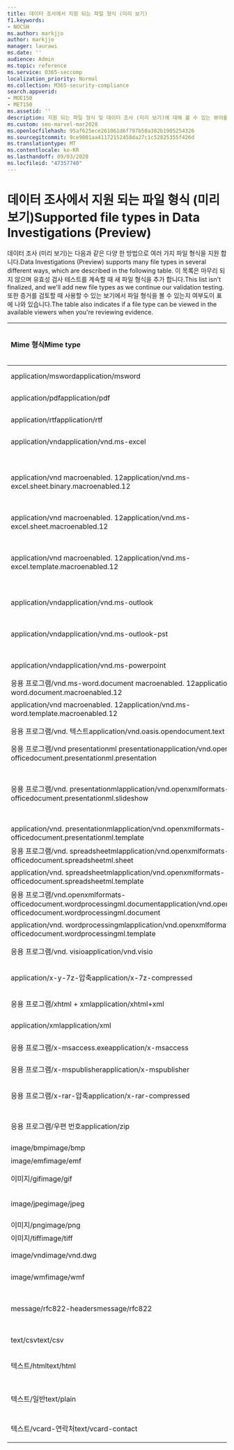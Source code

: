 ```yaml
---
title: 데이터 조사에서 지원 되는 파일 형식 (미리 보기)
f1.keywords:
- NOCSH
ms.author: markjjo
author: markjjo
manager: laurawi
ms.date: ''
audience: Admin
ms.topic: reference
ms.service: O365-seccomp
localization_priority: Normal
ms.collection: M365-security-compliance
search.appverid:
- MOE150
- MET150
ms.assetid: ''
description: 지원 되는 파일 형식 및 데이터 조사 (미리 보기)에 대해 볼 수 있는 뷰어를 나열 하는 표
ms.custom: seo-marvel-mar2020
ms.openlocfilehash: 95af625ece261061d6f797b50a382b1905254326
ms.sourcegitcommit: 9ce9001aa41172152458da27c1c52825355f426d
ms.translationtype: MT
ms.contentlocale: ko-KR
ms.lasthandoff: 09/03/2020
ms.locfileid: "47357740"
---
```

# <a name="supported-file-types-in-data-investigations-preview"></a><span data-ttu-id="67a7b-103">데이터 조사에서 지원 되는 파일 형식 (미리 보기)</span><span class="sxs-lookup"><span data-stu-id="67a7b-103">Supported file types in Data Investigations (Preview)</span></span>

<span data-ttu-id="67a7b-104">데이터 조사 (미리 보기)는 다음과 같은 다양 한 방법으로 여러 가지 파일 형식을 지원 합니다.</span><span class="sxs-lookup"><span data-stu-id="67a7b-104">Data Investigations (Preview) supports many file types in several different ways, which are described in the following table.</span></span> <span data-ttu-id="67a7b-105">이 목록은 마무리 되지 않으며 유효성 검사 테스트를 계속할 때 새 파일 형식을 추가 합니다.</span><span class="sxs-lookup"><span data-stu-id="67a7b-105">This list isn't finalized, and we'll add new file types as we continue our validation testing.</span></span> <span data-ttu-id="67a7b-106">또한 증거를 검토할 때 사용할 수 있는 보기에서 파일 형식을 볼 수 있는지 여부도이 표에 나와 있습니다.</span><span class="sxs-lookup"><span data-stu-id="67a7b-106">The table also indicates if a file type can be viewed in the available viewers when you're reviewing evidence.</span></span>

| <span data-ttu-id="67a7b-107">Mime 형식</span><span class="sxs-lookup"><span data-stu-id="67a7b-107">Mime type</span></span> | <span data-ttu-id="67a7b-108">File 클래스</span><span class="sxs-lookup"><span data-stu-id="67a7b-108">File class</span></span> | <span data-ttu-id="67a7b-109">네이티브 뷰어</span><span class="sxs-lookup"><span data-stu-id="67a7b-109">Native viewer</span></span> | <span data-ttu-id="67a7b-110">텍스트 뷰어</span><span class="sxs-lookup"><span data-stu-id="67a7b-110">Text viewer</span></span> | <span data-ttu-id="67a7b-111">주석 달기 보기</span><span class="sxs-lookup"><span data-stu-id="67a7b-111">Annotate viewer</span></span> | <span data-ttu-id="67a7b-112">컨테이너 추출</span><span class="sxs-lookup"><span data-stu-id="67a7b-112">Container extraction</span></span> | <span data-ttu-id="67a7b-113">간격</span><span class="sxs-lookup"><span data-stu-id="67a7b-113">Extensions</span></span> |
| :- | :- | :- | :- | :- | :- | :- |
| <span data-ttu-id="67a7b-114">application/msword</span><span class="sxs-lookup"><span data-stu-id="67a7b-114">application/msword</span></span> | <span data-ttu-id="67a7b-115">문서</span><span class="sxs-lookup"><span data-stu-id="67a7b-115">Document</span></span> | <span data-ttu-id="67a7b-116">예</span><span class="sxs-lookup"><span data-stu-id="67a7b-116">Yes</span></span> | <span data-ttu-id="67a7b-117">예</span><span class="sxs-lookup"><span data-stu-id="67a7b-117">Yes</span></span> | <span data-ttu-id="67a7b-118">예</span><span class="sxs-lookup"><span data-stu-id="67a7b-118">Yes</span></span> | <span data-ttu-id="67a7b-119">아니요</span><span class="sxs-lookup"><span data-stu-id="67a7b-119">No</span></span> | <span data-ttu-id="67a7b-120">.doc; .dat</span><span class="sxs-lookup"><span data-stu-id="67a7b-120">.doc; .dat</span></span> |
| <span data-ttu-id="67a7b-121">application/pdf</span><span class="sxs-lookup"><span data-stu-id="67a7b-121">application/pdf</span></span> | <span data-ttu-id="67a7b-122">문서</span><span class="sxs-lookup"><span data-stu-id="67a7b-122">Document</span></span> | <span data-ttu-id="67a7b-123">예</span><span class="sxs-lookup"><span data-stu-id="67a7b-123">Yes</span></span> | <span data-ttu-id="67a7b-124">예</span><span class="sxs-lookup"><span data-stu-id="67a7b-124">Yes</span></span> | <span data-ttu-id="67a7b-125">예</span><span class="sxs-lookup"><span data-stu-id="67a7b-125">Yes</span></span> | <span data-ttu-id="67a7b-126">아니요</span><span class="sxs-lookup"><span data-stu-id="67a7b-126">No</span></span> | <span data-ttu-id="67a7b-127">.pdf</span><span class="sxs-lookup"><span data-stu-id="67a7b-127">.pdf</span></span> |
| <span data-ttu-id="67a7b-128">application/rtf</span><span class="sxs-lookup"><span data-stu-id="67a7b-128">application/rtf</span></span> | <span data-ttu-id="67a7b-129">문서</span><span class="sxs-lookup"><span data-stu-id="67a7b-129">Document</span></span> | <span data-ttu-id="67a7b-130">예</span><span class="sxs-lookup"><span data-stu-id="67a7b-130">Yes</span></span> | <span data-ttu-id="67a7b-131">예</span><span class="sxs-lookup"><span data-stu-id="67a7b-131">Yes</span></span> | <span data-ttu-id="67a7b-132">예</span><span class="sxs-lookup"><span data-stu-id="67a7b-132">Yes</span></span> | <span data-ttu-id="67a7b-133">아니요</span><span class="sxs-lookup"><span data-stu-id="67a7b-133">No</span></span> | <span data-ttu-id="67a7b-134">.rtf;. .doc</span><span class="sxs-lookup"><span data-stu-id="67a7b-134">.rtf;.doc</span></span> |
| <span data-ttu-id="67a7b-135">application/vnd</span><span class="sxs-lookup"><span data-stu-id="67a7b-135">application/vnd.ms-excel</span></span> | <span data-ttu-id="67a7b-136">문서</span><span class="sxs-lookup"><span data-stu-id="67a7b-136">Document</span></span> | <span data-ttu-id="67a7b-137">예</span><span class="sxs-lookup"><span data-stu-id="67a7b-137">Yes</span></span> | <span data-ttu-id="67a7b-138">예</span><span class="sxs-lookup"><span data-stu-id="67a7b-138">Yes</span></span> | <span data-ttu-id="67a7b-139">예</span><span class="sxs-lookup"><span data-stu-id="67a7b-139">Yes</span></span> | <span data-ttu-id="67a7b-140">아니요</span><span class="sxs-lookup"><span data-stu-id="67a7b-140">No</span></span> | <span data-ttu-id="67a7b-141">.xls; .dat</span><span class="sxs-lookup"><span data-stu-id="67a7b-141">.xls; .dat</span></span> |
| <span data-ttu-id="67a7b-142">application/vnd macroenabled. 12</span><span class="sxs-lookup"><span data-stu-id="67a7b-142">application/vnd.ms-excel.sheet.binary.macroenabled.12</span></span> | <span data-ttu-id="67a7b-143">생산성/열린 문서 형식</span><span class="sxs-lookup"><span data-stu-id="67a7b-143">Productivity / Open Document Format</span></span> | <span data-ttu-id="67a7b-144">예</span><span class="sxs-lookup"><span data-stu-id="67a7b-144">Yes</span></span> | <span data-ttu-id="67a7b-145">예</span><span class="sxs-lookup"><span data-stu-id="67a7b-145">Yes</span></span> | <span data-ttu-id="67a7b-146">아니요</span><span class="sxs-lookup"><span data-stu-id="67a7b-146">No</span></span> | <span data-ttu-id="67a7b-147">아니요</span><span class="sxs-lookup"><span data-stu-id="67a7b-147">No</span></span> | <span data-ttu-id="67a7b-148">.xlsb</span><span class="sxs-lookup"><span data-stu-id="67a7b-148">.xlsb</span></span> |
| <span data-ttu-id="67a7b-149">application/vnd macroenabled. 12</span><span class="sxs-lookup"><span data-stu-id="67a7b-149">application/vnd.ms-excel.sheet.macroenabled.12</span></span> | <span data-ttu-id="67a7b-150">문서</span><span class="sxs-lookup"><span data-stu-id="67a7b-150">Document</span></span> | <span data-ttu-id="67a7b-151">예</span><span class="sxs-lookup"><span data-stu-id="67a7b-151">Yes</span></span> | <span data-ttu-id="67a7b-152">예</span><span class="sxs-lookup"><span data-stu-id="67a7b-152">Yes</span></span> | <span data-ttu-id="67a7b-153">예</span><span class="sxs-lookup"><span data-stu-id="67a7b-153">Yes</span></span> | <span data-ttu-id="67a7b-154">아니요</span><span class="sxs-lookup"><span data-stu-id="67a7b-154">No</span></span> | <span data-ttu-id="67a7b-155">.xlsm</span><span class="sxs-lookup"><span data-stu-id="67a7b-155">.xlsm</span></span> |
| <span data-ttu-id="67a7b-156">application/vnd macroenabled. 12</span><span class="sxs-lookup"><span data-stu-id="67a7b-156">application/vnd.ms-excel.template.macroenabled.12</span></span> | <span data-ttu-id="67a7b-157">생산성/열린 문서 형식</span><span class="sxs-lookup"><span data-stu-id="67a7b-157">Productivity / Open Document Format</span></span> | <span data-ttu-id="67a7b-158">아니요</span><span class="sxs-lookup"><span data-stu-id="67a7b-158">No</span></span> | <span data-ttu-id="67a7b-159">예</span><span class="sxs-lookup"><span data-stu-id="67a7b-159">Yes</span></span> | <span data-ttu-id="67a7b-160">아니요</span><span class="sxs-lookup"><span data-stu-id="67a7b-160">No</span></span> | <span data-ttu-id="67a7b-161">아니요</span><span class="sxs-lookup"><span data-stu-id="67a7b-161">No</span></span> | <span data-ttu-id="67a7b-162">. .xltm</span><span class="sxs-lookup"><span data-stu-id="67a7b-162">.xltm</span></span> |
| <span data-ttu-id="67a7b-163">application/vnd</span><span class="sxs-lookup"><span data-stu-id="67a7b-163">application/vnd.ms-outlook</span></span> | <span data-ttu-id="67a7b-164">생산성</span><span class="sxs-lookup"><span data-stu-id="67a7b-164">Productivity</span></span> | <span data-ttu-id="67a7b-165">아니요</span><span class="sxs-lookup"><span data-stu-id="67a7b-165">No</span></span> | <span data-ttu-id="67a7b-166">아니요</span><span class="sxs-lookup"><span data-stu-id="67a7b-166">No</span></span> | <span data-ttu-id="67a7b-167">아니요</span><span class="sxs-lookup"><span data-stu-id="67a7b-167">No</span></span> | <span data-ttu-id="67a7b-168">아니요</span><span class="sxs-lookup"><span data-stu-id="67a7b-168">No</span></span> | <span data-ttu-id="67a7b-169">.msg</span><span class="sxs-lookup"><span data-stu-id="67a7b-169">.msg</span></span> |
| <span data-ttu-id="67a7b-170">application/vnd</span><span class="sxs-lookup"><span data-stu-id="67a7b-170">application/vnd.ms-outlook-pst</span></span> | <span data-ttu-id="67a7b-171">생산성/공동 작업</span><span class="sxs-lookup"><span data-stu-id="67a7b-171">Productivity / Collaboration</span></span> | <span data-ttu-id="67a7b-172">아니요</span><span class="sxs-lookup"><span data-stu-id="67a7b-172">No</span></span> | <span data-ttu-id="67a7b-173">아니요</span><span class="sxs-lookup"><span data-stu-id="67a7b-173">No</span></span> | <span data-ttu-id="67a7b-174">아니요</span><span class="sxs-lookup"><span data-stu-id="67a7b-174">No</span></span> | <span data-ttu-id="67a7b-175">예</span><span class="sxs-lookup"><span data-stu-id="67a7b-175">Yes</span></span> | <span data-ttu-id="67a7b-176">.pst</span><span class="sxs-lookup"><span data-stu-id="67a7b-176">.pst</span></span> |
| <span data-ttu-id="67a7b-177">application/vnd</span><span class="sxs-lookup"><span data-stu-id="67a7b-177">application/vnd.ms-powerpoint</span></span> | <span data-ttu-id="67a7b-178">문서</span><span class="sxs-lookup"><span data-stu-id="67a7b-178">Document</span></span> | <span data-ttu-id="67a7b-179">예</span><span class="sxs-lookup"><span data-stu-id="67a7b-179">Yes</span></span> | <span data-ttu-id="67a7b-180">예</span><span class="sxs-lookup"><span data-stu-id="67a7b-180">Yes</span></span> | <span data-ttu-id="67a7b-181">예</span><span class="sxs-lookup"><span data-stu-id="67a7b-181">Yes</span></span> | <span data-ttu-id="67a7b-182">아니요</span><span class="sxs-lookup"><span data-stu-id="67a7b-182">No</span></span> | <span data-ttu-id="67a7b-183">.ppt; .pps;. p</span><span class="sxs-lookup"><span data-stu-id="67a7b-183">.ppt; .pps;.pot</span></span> |
| <span data-ttu-id="67a7b-184">응용 프로그램/vnd.ms-word.document macroenabled. 12</span><span class="sxs-lookup"><span data-stu-id="67a7b-184">application/vnd.ms-word.document.macroenabled.12</span></span> | <span data-ttu-id="67a7b-185">문서</span><span class="sxs-lookup"><span data-stu-id="67a7b-185">Document</span></span> | <span data-ttu-id="67a7b-186">예</span><span class="sxs-lookup"><span data-stu-id="67a7b-186">Yes</span></span> | <span data-ttu-id="67a7b-187">예</span><span class="sxs-lookup"><span data-stu-id="67a7b-187">Yes</span></span> | <span data-ttu-id="67a7b-188">예</span><span class="sxs-lookup"><span data-stu-id="67a7b-188">Yes</span></span> | <span data-ttu-id="67a7b-189">아니요</span><span class="sxs-lookup"><span data-stu-id="67a7b-189">No</span></span> | <span data-ttu-id="67a7b-190">.docm</span><span class="sxs-lookup"><span data-stu-id="67a7b-190">.docm</span></span> |
| <span data-ttu-id="67a7b-191">application/vnd macroenabled. 12</span><span class="sxs-lookup"><span data-stu-id="67a7b-191">application/vnd.ms-word.template.macroenabled.12</span></span> | <span data-ttu-id="67a7b-192">문서</span><span class="sxs-lookup"><span data-stu-id="67a7b-192">Document</span></span> | <span data-ttu-id="67a7b-193">예</span><span class="sxs-lookup"><span data-stu-id="67a7b-193">Yes</span></span> | <span data-ttu-id="67a7b-194">예</span><span class="sxs-lookup"><span data-stu-id="67a7b-194">Yes</span></span> | <span data-ttu-id="67a7b-195">예</span><span class="sxs-lookup"><span data-stu-id="67a7b-195">Yes</span></span> | <span data-ttu-id="67a7b-196">아니요</span><span class="sxs-lookup"><span data-stu-id="67a7b-196">No</span></span> | <span data-ttu-id="67a7b-197">normal.dotm</span><span class="sxs-lookup"><span data-stu-id="67a7b-197">.dotm</span></span> |
| <span data-ttu-id="67a7b-198">응용 프로그램/vnd. 텍스트</span><span class="sxs-lookup"><span data-stu-id="67a7b-198">application/vnd.oasis.opendocument.text</span></span> | <span data-ttu-id="67a7b-199">문서</span><span class="sxs-lookup"><span data-stu-id="67a7b-199">Document</span></span> | <span data-ttu-id="67a7b-200">예</span><span class="sxs-lookup"><span data-stu-id="67a7b-200">Yes</span></span> | <span data-ttu-id="67a7b-201">예</span><span class="sxs-lookup"><span data-stu-id="67a7b-201">Yes</span></span> | <span data-ttu-id="67a7b-202">예</span><span class="sxs-lookup"><span data-stu-id="67a7b-202">Yes</span></span> | <span data-ttu-id="67a7b-203">아니요</span><span class="sxs-lookup"><span data-stu-id="67a7b-203">No</span></span> | <span data-ttu-id="67a7b-204">odt</span><span class="sxs-lookup"><span data-stu-id="67a7b-204">.odt;</span></span>  |
| <span data-ttu-id="67a7b-205">응용 프로그램/vnd presentationml presentation</span><span class="sxs-lookup"><span data-stu-id="67a7b-205">application/vnd.openxmlformats-officedocument.presentationml.presentation</span></span> | <span data-ttu-id="67a7b-206">문서</span><span class="sxs-lookup"><span data-stu-id="67a7b-206">Document</span></span> | <span data-ttu-id="67a7b-207">예</span><span class="sxs-lookup"><span data-stu-id="67a7b-207">Yes</span></span> | <span data-ttu-id="67a7b-208">예</span><span class="sxs-lookup"><span data-stu-id="67a7b-208">Yes</span></span> | <span data-ttu-id="67a7b-209">예</span><span class="sxs-lookup"><span data-stu-id="67a7b-209">Yes</span></span> | <span data-ttu-id="67a7b-210">아니요</span><span class="sxs-lookup"><span data-stu-id="67a7b-210">No</span></span> | <span data-ttu-id="67a7b-211">.pptx</span><span class="sxs-lookup"><span data-stu-id="67a7b-211">.pptx</span></span> |
| <span data-ttu-id="67a7b-212">응용 프로그램/vnd. presentationml</span><span class="sxs-lookup"><span data-stu-id="67a7b-212">application/vnd.openxmlformats-officedocument.presentationml.slideshow</span></span> | <span data-ttu-id="67a7b-213">생산성/열린 문서 형식</span><span class="sxs-lookup"><span data-stu-id="67a7b-213">Productivity / Open Document Format</span></span> | <span data-ttu-id="67a7b-214">예</span><span class="sxs-lookup"><span data-stu-id="67a7b-214">Yes</span></span> | <span data-ttu-id="67a7b-215">예</span><span class="sxs-lookup"><span data-stu-id="67a7b-215">Yes</span></span> | <span data-ttu-id="67a7b-216">예</span><span class="sxs-lookup"><span data-stu-id="67a7b-216">Yes</span></span> | <span data-ttu-id="67a7b-217">아니요</span><span class="sxs-lookup"><span data-stu-id="67a7b-217">No</span></span> | <span data-ttu-id="67a7b-218">. ppsx</span><span class="sxs-lookup"><span data-stu-id="67a7b-218">.ppsx</span></span> |
| <span data-ttu-id="67a7b-219">application/vnd. presentationml</span><span class="sxs-lookup"><span data-stu-id="67a7b-219">application/vnd.openxmlformats-officedocument.presentationml.template</span></span> | <span data-ttu-id="67a7b-220">문서</span><span class="sxs-lookup"><span data-stu-id="67a7b-220">Document</span></span> | <span data-ttu-id="67a7b-221">예</span><span class="sxs-lookup"><span data-stu-id="67a7b-221">Yes</span></span> | <span data-ttu-id="67a7b-222">예</span><span class="sxs-lookup"><span data-stu-id="67a7b-222">Yes</span></span> | <span data-ttu-id="67a7b-223">예</span><span class="sxs-lookup"><span data-stu-id="67a7b-223">Yes</span></span> | <span data-ttu-id="67a7b-224">아니요</span><span class="sxs-lookup"><span data-stu-id="67a7b-224">No</span></span> | <span data-ttu-id="67a7b-225">. potx</span><span class="sxs-lookup"><span data-stu-id="67a7b-225">.potx</span></span> |
| <span data-ttu-id="67a7b-226">응용 프로그램/vnd. spreadsheetml</span><span class="sxs-lookup"><span data-stu-id="67a7b-226">application/vnd.openxmlformats-officedocument.spreadsheetml.sheet</span></span> | <span data-ttu-id="67a7b-227">문서</span><span class="sxs-lookup"><span data-stu-id="67a7b-227">Document</span></span> | <span data-ttu-id="67a7b-228">예</span><span class="sxs-lookup"><span data-stu-id="67a7b-228">Yes</span></span> | <span data-ttu-id="67a7b-229">예</span><span class="sxs-lookup"><span data-stu-id="67a7b-229">Yes</span></span> | <span data-ttu-id="67a7b-230">예</span><span class="sxs-lookup"><span data-stu-id="67a7b-230">Yes</span></span> | <span data-ttu-id="67a7b-231">아니요</span><span class="sxs-lookup"><span data-stu-id="67a7b-231">No</span></span> | <span data-ttu-id="67a7b-232">.xlsx</span><span class="sxs-lookup"><span data-stu-id="67a7b-232">.xlsx</span></span> |
| <span data-ttu-id="67a7b-233">application/vnd. spreadsheetml</span><span class="sxs-lookup"><span data-stu-id="67a7b-233">application/vnd.openxmlformats-officedocument.spreadsheetml.template</span></span> | <span data-ttu-id="67a7b-234">문서</span><span class="sxs-lookup"><span data-stu-id="67a7b-234">Document</span></span> | <span data-ttu-id="67a7b-235">예</span><span class="sxs-lookup"><span data-stu-id="67a7b-235">Yes</span></span> | <span data-ttu-id="67a7b-236">예</span><span class="sxs-lookup"><span data-stu-id="67a7b-236">Yes</span></span> | <span data-ttu-id="67a7b-237">예</span><span class="sxs-lookup"><span data-stu-id="67a7b-237">Yes</span></span> | <span data-ttu-id="67a7b-238">아니요</span><span class="sxs-lookup"><span data-stu-id="67a7b-238">No</span></span> | <span data-ttu-id="67a7b-239">. .xltx</span><span class="sxs-lookup"><span data-stu-id="67a7b-239">.xltx</span></span> |
| <span data-ttu-id="67a7b-240">응용 프로그램/vnd.openxmlformats-officedocument.wordprocessingml.document</span><span class="sxs-lookup"><span data-stu-id="67a7b-240">application/vnd.openxmlformats-officedocument.wordprocessingml.document</span></span> | <span data-ttu-id="67a7b-241">문서</span><span class="sxs-lookup"><span data-stu-id="67a7b-241">Document</span></span> | <span data-ttu-id="67a7b-242">예</span><span class="sxs-lookup"><span data-stu-id="67a7b-242">Yes</span></span> | <span data-ttu-id="67a7b-243">예</span><span class="sxs-lookup"><span data-stu-id="67a7b-243">Yes</span></span> | <span data-ttu-id="67a7b-244">예</span><span class="sxs-lookup"><span data-stu-id="67a7b-244">Yes</span></span> | <span data-ttu-id="67a7b-245">아니요</span><span class="sxs-lookup"><span data-stu-id="67a7b-245">No</span></span> | <span data-ttu-id="67a7b-246">.docx</span><span class="sxs-lookup"><span data-stu-id="67a7b-246">.docx</span></span> |
| <span data-ttu-id="67a7b-247">application/vnd. wordprocessingml</span><span class="sxs-lookup"><span data-stu-id="67a7b-247">application/vnd.openxmlformats-officedocument.wordprocessingml.template</span></span> | <span data-ttu-id="67a7b-248">문서</span><span class="sxs-lookup"><span data-stu-id="67a7b-248">Document</span></span> | <span data-ttu-id="67a7b-249">예</span><span class="sxs-lookup"><span data-stu-id="67a7b-249">Yes</span></span> | <span data-ttu-id="67a7b-250">예</span><span class="sxs-lookup"><span data-stu-id="67a7b-250">Yes</span></span> | <span data-ttu-id="67a7b-251">예</span><span class="sxs-lookup"><span data-stu-id="67a7b-251">Yes</span></span> | <span data-ttu-id="67a7b-252">아니요</span><span class="sxs-lookup"><span data-stu-id="67a7b-252">No</span></span> | <span data-ttu-id="67a7b-253">. dotx</span><span class="sxs-lookup"><span data-stu-id="67a7b-253">.dotx</span></span> |
| <span data-ttu-id="67a7b-254">응용 프로그램/vnd. visio</span><span class="sxs-lookup"><span data-stu-id="67a7b-254">application/vnd.visio</span></span> | <span data-ttu-id="67a7b-255">문서</span><span class="sxs-lookup"><span data-stu-id="67a7b-255">Document</span></span> | <span data-ttu-id="67a7b-256">예</span><span class="sxs-lookup"><span data-stu-id="67a7b-256">Yes</span></span> | <span data-ttu-id="67a7b-257">예</span><span class="sxs-lookup"><span data-stu-id="67a7b-257">Yes</span></span> | <span data-ttu-id="67a7b-258">예</span><span class="sxs-lookup"><span data-stu-id="67a7b-258">Yes</span></span> | <span data-ttu-id="67a7b-259">아니요</span><span class="sxs-lookup"><span data-stu-id="67a7b-259">No</span></span> | <span data-ttu-id="67a7b-260">.vsd</span><span class="sxs-lookup"><span data-stu-id="67a7b-260">.vsd</span></span> |
| <span data-ttu-id="67a7b-261">application/x-y-7z-압축</span><span class="sxs-lookup"><span data-stu-id="67a7b-261">application/x-7z-compressed</span></span> | <span data-ttu-id="67a7b-262">보관/컨테이너</span><span class="sxs-lookup"><span data-stu-id="67a7b-262">Archive / Container</span></span> | <span data-ttu-id="67a7b-263">아니요</span><span class="sxs-lookup"><span data-stu-id="67a7b-263">No</span></span> | <span data-ttu-id="67a7b-264">아니요</span><span class="sxs-lookup"><span data-stu-id="67a7b-264">No</span></span> | <span data-ttu-id="67a7b-265">아니요</span><span class="sxs-lookup"><span data-stu-id="67a7b-265">No</span></span> | <span data-ttu-id="67a7b-266">예</span><span class="sxs-lookup"><span data-stu-id="67a7b-266">Yes</span></span> | <span data-ttu-id="67a7b-267">.7z</span><span class="sxs-lookup"><span data-stu-id="67a7b-267">.7z</span></span> |
| <span data-ttu-id="67a7b-268">응용 프로그램/xhtml + xml</span><span class="sxs-lookup"><span data-stu-id="67a7b-268">application/xhtml+xml</span></span> | <span data-ttu-id="67a7b-269">문서</span><span class="sxs-lookup"><span data-stu-id="67a7b-269">Document</span></span> | <span data-ttu-id="67a7b-270">예</span><span class="sxs-lookup"><span data-stu-id="67a7b-270">Yes</span></span> | <span data-ttu-id="67a7b-271">예</span><span class="sxs-lookup"><span data-stu-id="67a7b-271">Yes</span></span> | <span data-ttu-id="67a7b-272">예</span><span class="sxs-lookup"><span data-stu-id="67a7b-272">Yes</span></span> | <span data-ttu-id="67a7b-273">아니요</span><span class="sxs-lookup"><span data-stu-id="67a7b-273">No</span></span> | <span data-ttu-id="67a7b-274">. xhtml</span><span class="sxs-lookup"><span data-stu-id="67a7b-274">.xhtml</span></span> |
| <span data-ttu-id="67a7b-275">application/xml</span><span class="sxs-lookup"><span data-stu-id="67a7b-275">application/xml</span></span> | <span data-ttu-id="67a7b-276">문서</span><span class="sxs-lookup"><span data-stu-id="67a7b-276">Document</span></span> | <span data-ttu-id="67a7b-277">예</span><span class="sxs-lookup"><span data-stu-id="67a7b-277">Yes</span></span> | <span data-ttu-id="67a7b-278">예</span><span class="sxs-lookup"><span data-stu-id="67a7b-278">Yes</span></span> | <span data-ttu-id="67a7b-279">예</span><span class="sxs-lookup"><span data-stu-id="67a7b-279">Yes</span></span> | <span data-ttu-id="67a7b-280">아니요</span><span class="sxs-lookup"><span data-stu-id="67a7b-280">No</span></span> | <span data-ttu-id="67a7b-281">.xml</span><span class="sxs-lookup"><span data-stu-id="67a7b-281">.xml</span></span> |
| <span data-ttu-id="67a7b-282">응용 프로그램/x-msaccess.exe</span><span class="sxs-lookup"><span data-stu-id="67a7b-282">application/x-msaccess</span></span> | <span data-ttu-id="67a7b-283">문서</span><span class="sxs-lookup"><span data-stu-id="67a7b-283">Document</span></span> | <span data-ttu-id="67a7b-284">예</span><span class="sxs-lookup"><span data-stu-id="67a7b-284">Yes</span></span> | <span data-ttu-id="67a7b-285">예</span><span class="sxs-lookup"><span data-stu-id="67a7b-285">Yes</span></span> | <span data-ttu-id="67a7b-286">예</span><span class="sxs-lookup"><span data-stu-id="67a7b-286">Yes</span></span> | <span data-ttu-id="67a7b-287">아니요</span><span class="sxs-lookup"><span data-stu-id="67a7b-287">No</span></span> | <span data-ttu-id="67a7b-288">.mdb</span><span class="sxs-lookup"><span data-stu-id="67a7b-288">.mdb</span></span> |
| <span data-ttu-id="67a7b-289">응용 프로그램/x-mspublisher</span><span class="sxs-lookup"><span data-stu-id="67a7b-289">application/x-mspublisher</span></span> | <span data-ttu-id="67a7b-290">문서</span><span class="sxs-lookup"><span data-stu-id="67a7b-290">Document</span></span> | <span data-ttu-id="67a7b-291">예</span><span class="sxs-lookup"><span data-stu-id="67a7b-291">Yes</span></span> | <span data-ttu-id="67a7b-292">예</span><span class="sxs-lookup"><span data-stu-id="67a7b-292">Yes</span></span> | <span data-ttu-id="67a7b-293">예</span><span class="sxs-lookup"><span data-stu-id="67a7b-293">Yes</span></span> | <span data-ttu-id="67a7b-294">아니요</span><span class="sxs-lookup"><span data-stu-id="67a7b-294">No</span></span> | <span data-ttu-id="67a7b-295">.pub</span><span class="sxs-lookup"><span data-stu-id="67a7b-295">.pub</span></span> |
| <span data-ttu-id="67a7b-296">응용 프로그램/x-rar-압축</span><span class="sxs-lookup"><span data-stu-id="67a7b-296">application/x-rar-compressed</span></span> | <span data-ttu-id="67a7b-297">보관/컨테이너</span><span class="sxs-lookup"><span data-stu-id="67a7b-297">Archive / Container</span></span> | <span data-ttu-id="67a7b-298">아니요</span><span class="sxs-lookup"><span data-stu-id="67a7b-298">No</span></span> | <span data-ttu-id="67a7b-299">아니요</span><span class="sxs-lookup"><span data-stu-id="67a7b-299">No</span></span> | <span data-ttu-id="67a7b-300">아니요</span><span class="sxs-lookup"><span data-stu-id="67a7b-300">No</span></span> | <span data-ttu-id="67a7b-301">예</span><span class="sxs-lookup"><span data-stu-id="67a7b-301">Yes</span></span> | <span data-ttu-id="67a7b-302">rar</span><span class="sxs-lookup"><span data-stu-id="67a7b-302">.rar</span></span> |
| <span data-ttu-id="67a7b-303">응용 프로그램/우편 번호</span><span class="sxs-lookup"><span data-stu-id="67a7b-303">application/zip</span></span> | <span data-ttu-id="67a7b-304">보관/컨테이너</span><span class="sxs-lookup"><span data-stu-id="67a7b-304">Archive / Container</span></span> | <span data-ttu-id="67a7b-305">아니요</span><span class="sxs-lookup"><span data-stu-id="67a7b-305">No</span></span> | <span data-ttu-id="67a7b-306">아니요</span><span class="sxs-lookup"><span data-stu-id="67a7b-306">No</span></span> | <span data-ttu-id="67a7b-307">아니요</span><span class="sxs-lookup"><span data-stu-id="67a7b-307">No</span></span> | <span data-ttu-id="67a7b-308">예</span><span class="sxs-lookup"><span data-stu-id="67a7b-308">Yes</span></span> | <span data-ttu-id="67a7b-309">.zip</span><span class="sxs-lookup"><span data-stu-id="67a7b-309">.zip</span></span> |
| <span data-ttu-id="67a7b-310">image/bmp</span><span class="sxs-lookup"><span data-stu-id="67a7b-310">image/bmp</span></span> | <span data-ttu-id="67a7b-311">이미지</span><span class="sxs-lookup"><span data-stu-id="67a7b-311">Image</span></span> | <span data-ttu-id="67a7b-312">예</span><span class="sxs-lookup"><span data-stu-id="67a7b-312">Yes</span></span> | <span data-ttu-id="67a7b-313">예</span><span class="sxs-lookup"><span data-stu-id="67a7b-313">Yes</span></span> | <span data-ttu-id="67a7b-314">예</span><span class="sxs-lookup"><span data-stu-id="67a7b-314">Yes</span></span> | <span data-ttu-id="67a7b-315">아니요</span><span class="sxs-lookup"><span data-stu-id="67a7b-315">No</span></span> | <span data-ttu-id="67a7b-316">.bmp</span><span class="sxs-lookup"><span data-stu-id="67a7b-316">.bmp</span></span> |
| <span data-ttu-id="67a7b-317">image/emf</span><span class="sxs-lookup"><span data-stu-id="67a7b-317">image/emf</span></span> | <span data-ttu-id="67a7b-318">이미지</span><span class="sxs-lookup"><span data-stu-id="67a7b-318">Image</span></span> | <span data-ttu-id="67a7b-319">예</span><span class="sxs-lookup"><span data-stu-id="67a7b-319">Yes</span></span> | <span data-ttu-id="67a7b-320">예</span><span class="sxs-lookup"><span data-stu-id="67a7b-320">Yes</span></span> | <span data-ttu-id="67a7b-321">예</span><span class="sxs-lookup"><span data-stu-id="67a7b-321">Yes</span></span> | <span data-ttu-id="67a7b-322">아니요</span><span class="sxs-lookup"><span data-stu-id="67a7b-322">No</span></span> | <span data-ttu-id="67a7b-323">.emf</span><span class="sxs-lookup"><span data-stu-id="67a7b-323">.emf</span></span> |
| <span data-ttu-id="67a7b-324">이미지/gif</span><span class="sxs-lookup"><span data-stu-id="67a7b-324">image/gif</span></span> | <span data-ttu-id="67a7b-325">문서</span><span class="sxs-lookup"><span data-stu-id="67a7b-325">Document</span></span> | <span data-ttu-id="67a7b-326">예</span><span class="sxs-lookup"><span data-stu-id="67a7b-326">Yes</span></span> | <span data-ttu-id="67a7b-327">예</span><span class="sxs-lookup"><span data-stu-id="67a7b-327">Yes</span></span> | <span data-ttu-id="67a7b-328">예</span><span class="sxs-lookup"><span data-stu-id="67a7b-328">Yes</span></span> | <span data-ttu-id="67a7b-329">아니요</span><span class="sxs-lookup"><span data-stu-id="67a7b-329">No</span></span> | <span data-ttu-id="67a7b-330">.gif</span><span class="sxs-lookup"><span data-stu-id="67a7b-330">.gif</span></span> |
| <span data-ttu-id="67a7b-331">image/jpeg</span><span class="sxs-lookup"><span data-stu-id="67a7b-331">image/jpeg</span></span> | <span data-ttu-id="67a7b-332">이미지</span><span class="sxs-lookup"><span data-stu-id="67a7b-332">Image</span></span> | <span data-ttu-id="67a7b-333">예</span><span class="sxs-lookup"><span data-stu-id="67a7b-333">Yes</span></span> | <span data-ttu-id="67a7b-334">예</span><span class="sxs-lookup"><span data-stu-id="67a7b-334">Yes</span></span> | <span data-ttu-id="67a7b-335">예</span><span class="sxs-lookup"><span data-stu-id="67a7b-335">Yes</span></span> | <span data-ttu-id="67a7b-336">아니요</span><span class="sxs-lookup"><span data-stu-id="67a7b-336">No</span></span> | <span data-ttu-id="67a7b-337">.jpg; .jpeg; .dat;. jpgt</span><span class="sxs-lookup"><span data-stu-id="67a7b-337">.jpg; .jpeg; .dat;.jpgt</span></span> |
| <span data-ttu-id="67a7b-338">이미지/png</span><span class="sxs-lookup"><span data-stu-id="67a7b-338">image/png</span></span> | <span data-ttu-id="67a7b-339">이미지</span><span class="sxs-lookup"><span data-stu-id="67a7b-339">Image</span></span> | <span data-ttu-id="67a7b-340">예</span><span class="sxs-lookup"><span data-stu-id="67a7b-340">Yes</span></span> | <span data-ttu-id="67a7b-341">예</span><span class="sxs-lookup"><span data-stu-id="67a7b-341">Yes</span></span> | <span data-ttu-id="67a7b-342">예</span><span class="sxs-lookup"><span data-stu-id="67a7b-342">Yes</span></span> | <span data-ttu-id="67a7b-343">아니요</span><span class="sxs-lookup"><span data-stu-id="67a7b-343">No</span></span> | <span data-ttu-id="67a7b-344">.png</span><span class="sxs-lookup"><span data-stu-id="67a7b-344">.png</span></span> |
| <span data-ttu-id="67a7b-345">이미지/tiff</span><span class="sxs-lookup"><span data-stu-id="67a7b-345">image/tiff</span></span> | <span data-ttu-id="67a7b-346">이미지</span><span class="sxs-lookup"><span data-stu-id="67a7b-346">Image</span></span> | <span data-ttu-id="67a7b-347">예</span><span class="sxs-lookup"><span data-stu-id="67a7b-347">Yes</span></span> | <span data-ttu-id="67a7b-348">예</span><span class="sxs-lookup"><span data-stu-id="67a7b-348">Yes</span></span> | <span data-ttu-id="67a7b-349">예</span><span class="sxs-lookup"><span data-stu-id="67a7b-349">Yes</span></span> | <span data-ttu-id="67a7b-350">아니요</span><span class="sxs-lookup"><span data-stu-id="67a7b-350">No</span></span> | <span data-ttu-id="67a7b-351">.tif</span><span class="sxs-lookup"><span data-stu-id="67a7b-351">.tif</span></span> |
| <span data-ttu-id="67a7b-352">image/vnd</span><span class="sxs-lookup"><span data-stu-id="67a7b-352">image/vnd.dwg</span></span> | <span data-ttu-id="67a7b-353">문서</span><span class="sxs-lookup"><span data-stu-id="67a7b-353">Document</span></span> | <span data-ttu-id="67a7b-354">예</span><span class="sxs-lookup"><span data-stu-id="67a7b-354">Yes</span></span> | <span data-ttu-id="67a7b-355">예</span><span class="sxs-lookup"><span data-stu-id="67a7b-355">Yes</span></span> | <span data-ttu-id="67a7b-356">예</span><span class="sxs-lookup"><span data-stu-id="67a7b-356">Yes</span></span> | <span data-ttu-id="67a7b-357">아니요</span><span class="sxs-lookup"><span data-stu-id="67a7b-357">No</span></span> | <span data-ttu-id="67a7b-358">dwg; .dxf</span><span class="sxs-lookup"><span data-stu-id="67a7b-358">.dwg;.dxf;</span></span> |
| <span data-ttu-id="67a7b-359">image/wmf</span><span class="sxs-lookup"><span data-stu-id="67a7b-359">image/wmf</span></span> | <span data-ttu-id="67a7b-360">문서</span><span class="sxs-lookup"><span data-stu-id="67a7b-360">Document</span></span> | <span data-ttu-id="67a7b-361">예</span><span class="sxs-lookup"><span data-stu-id="67a7b-361">Yes</span></span> | <span data-ttu-id="67a7b-362">예</span><span class="sxs-lookup"><span data-stu-id="67a7b-362">Yes</span></span> | <span data-ttu-id="67a7b-363">예</span><span class="sxs-lookup"><span data-stu-id="67a7b-363">Yes</span></span> | <span data-ttu-id="67a7b-364">아니요</span><span class="sxs-lookup"><span data-stu-id="67a7b-364">No</span></span> | <span data-ttu-id="67a7b-365">.wmf</span><span class="sxs-lookup"><span data-stu-id="67a7b-365">.wmf</span></span> |
| <span data-ttu-id="67a7b-366">message/rfc822-headers</span><span class="sxs-lookup"><span data-stu-id="67a7b-366">message/rfc822</span></span> | <span data-ttu-id="67a7b-367">생산성/공동 작업</span><span class="sxs-lookup"><span data-stu-id="67a7b-367">Productivity / Collaboration</span></span> | <span data-ttu-id="67a7b-368">아니요</span><span class="sxs-lookup"><span data-stu-id="67a7b-368">No</span></span> | <span data-ttu-id="67a7b-369">아니요</span><span class="sxs-lookup"><span data-stu-id="67a7b-369">No</span></span> | <span data-ttu-id="67a7b-370">아니요</span><span class="sxs-lookup"><span data-stu-id="67a7b-370">No</span></span> | <span data-ttu-id="67a7b-371">아니요</span><span class="sxs-lookup"><span data-stu-id="67a7b-371">No</span></span> | <span data-ttu-id="67a7b-372">.eml</span><span class="sxs-lookup"><span data-stu-id="67a7b-372">.eml</span></span> |
| <span data-ttu-id="67a7b-373">text/csv</span><span class="sxs-lookup"><span data-stu-id="67a7b-373">text/csv</span></span> | <span data-ttu-id="67a7b-374">문서</span><span class="sxs-lookup"><span data-stu-id="67a7b-374">Document</span></span> | <span data-ttu-id="67a7b-375">예</span><span class="sxs-lookup"><span data-stu-id="67a7b-375">Yes</span></span> | <span data-ttu-id="67a7b-376">예</span><span class="sxs-lookup"><span data-stu-id="67a7b-376">Yes</span></span> | <span data-ttu-id="67a7b-377">예</span><span class="sxs-lookup"><span data-stu-id="67a7b-377">Yes</span></span> | <span data-ttu-id="67a7b-378">아니요</span><span class="sxs-lookup"><span data-stu-id="67a7b-378">No</span></span> | <span data-ttu-id="67a7b-379">.csv</span><span class="sxs-lookup"><span data-stu-id="67a7b-379">.csv</span></span> |
| <span data-ttu-id="67a7b-380">텍스트/html</span><span class="sxs-lookup"><span data-stu-id="67a7b-380">text/html</span></span> | <span data-ttu-id="67a7b-381">문서</span><span class="sxs-lookup"><span data-stu-id="67a7b-381">Document</span></span> | <span data-ttu-id="67a7b-382">예</span><span class="sxs-lookup"><span data-stu-id="67a7b-382">Yes</span></span> | <span data-ttu-id="67a7b-383">예</span><span class="sxs-lookup"><span data-stu-id="67a7b-383">Yes</span></span> | <span data-ttu-id="67a7b-384">예</span><span class="sxs-lookup"><span data-stu-id="67a7b-384">Yes</span></span> | <span data-ttu-id="67a7b-385">아니요</span><span class="sxs-lookup"><span data-stu-id="67a7b-385">No</span></span> | <span data-ttu-id="67a7b-386">.html; shtml.dll; .htm</span><span class="sxs-lookup"><span data-stu-id="67a7b-386">.html;.shtml; .htm</span></span> |
| <span data-ttu-id="67a7b-387">텍스트/일반</span><span class="sxs-lookup"><span data-stu-id="67a7b-387">text/plain</span></span> | <span data-ttu-id="67a7b-388">문서</span><span class="sxs-lookup"><span data-stu-id="67a7b-388">Document</span></span> | <span data-ttu-id="67a7b-389">예</span><span class="sxs-lookup"><span data-stu-id="67a7b-389">Yes</span></span> | <span data-ttu-id="67a7b-390">예</span><span class="sxs-lookup"><span data-stu-id="67a7b-390">Yes</span></span> | <span data-ttu-id="67a7b-391">예</span><span class="sxs-lookup"><span data-stu-id="67a7b-391">Yes</span></span> | <span data-ttu-id="67a7b-392">아니요</span><span class="sxs-lookup"><span data-stu-id="67a7b-392">No</span></span> | <span data-ttu-id="67a7b-393">.txt; .css; con, pl; .csv; .dat</span><span class="sxs-lookup"><span data-stu-id="67a7b-393">.txt; .css;.con; .pl; .csv; .dat</span></span> |
| <span data-ttu-id="67a7b-394">텍스트/vcard-연락처</span><span class="sxs-lookup"><span data-stu-id="67a7b-394">text/vcard-contact</span></span> | <span data-ttu-id="67a7b-395">문서</span><span class="sxs-lookup"><span data-stu-id="67a7b-395">Document</span></span> | <span data-ttu-id="67a7b-396">예</span><span class="sxs-lookup"><span data-stu-id="67a7b-396">Yes</span></span> | <span data-ttu-id="67a7b-397">예</span><span class="sxs-lookup"><span data-stu-id="67a7b-397">Yes</span></span> | <span data-ttu-id="67a7b-398">예</span><span class="sxs-lookup"><span data-stu-id="67a7b-398">Yes</span></span> | <span data-ttu-id="67a7b-399">아니요</span><span class="sxs-lookup"><span data-stu-id="67a7b-399">No</span></span> | <span data-ttu-id="67a7b-400">.vcf</span><span class="sxs-lookup"><span data-stu-id="67a7b-400">.vcf</span></span> |
||||||||
